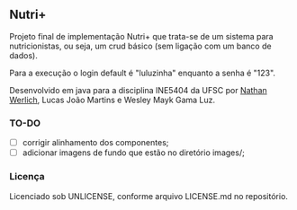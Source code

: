 ## Nutri+ ##

Projeto final de implementação Nutri+ que trata-se de um sistema para nutricionistas, ou seja, um crud básico (sem ligação com um banco de dados).

Para a execução o login default é "luluzinha" enquanto a senha é "123".

Desenvolvido em java para a disciplina INE5404 da UFSC por [Nathan Werlich](https://github.com/nathanwerlich), Lucas João Martins e Wesley Mayk Gama Luz.

### TO-DO ###
- [ ] corrigir alinhamento dos componentes;
- [ ] adicionar imagens de fundo que estão no diretório images/;

### Licença ###

Licenciado sob UNLICENSE, conforme arquivo LICENSE.md no repositório.
